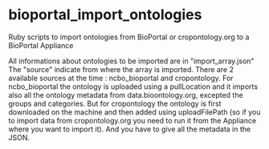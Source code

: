 # bioportal_import_ontologies
Ruby scripts to import ontologies from BioPortal or cropontology.org to a BioPortal Appliance

All informations about ontologies to be imported are in "import_array.json"
The "source" indicate from where the array is imported. There are 2 available sources at the time : ncbo_bioportal and cropontology.
For ncbo_bioportal the ontology is uploaded using a pullLocation and it imports also all the ontology metadata from data.bioontology.org, excepted the groups and categories.
But for cropontology the ontology is first downloaded on the machine and then added using uploadFilePath (so if you to import data from cropontology.org you need to run it from the Appliance where you want to import it). And you have to give all the metadata in the JSON.
